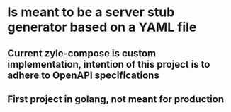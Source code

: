 
# Is meant to be a server stub generator based on a YAML file

## Current zyle-compose is custom implementation, intention of this project is to adhere to OpenAPI specifications
## First project in golang, not meant for production
